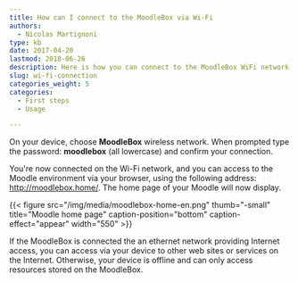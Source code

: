 ```yaml
---
title: How can I connect to the MoodleBox via Wi-Fi
authors:
  - Nicolas Martignoni
type: kb
date: 2017-04-20
lastmod: 2018-06-26
description: Here is how you can connect to the MoodleBox WiFi network
slug: wi-fi-connection
categories_weight: 5
categories:
  - First steps
  - Usage

---
```

On your device, choose __MoodleBox__ wireless network. When prompted type the password: __moodlebox__ (all lowercase) and confirm your connection.

You're now connected on the Wi-Fi network, and you can access to the Moodle environment via your browser, using the following address: http://moodlebox.home/. The home page of your Moodle will now display.

{{< figure src="/img/media/moodlebox-home-en.png" thumb="-small" title="Moodle home page" caption-position="bottom" caption-effect="appear" width="550" >}}

If the MoodleBox is connected the an ethernet network providing Internet access, you can access via your device to other web sites or services on the Internet. Otherwise, your device is offline and can only access resources stored on the MoodleBox.
